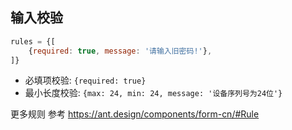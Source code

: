 



## 输入校验

```javascript
rules = {[
    {required: true, message: '请输入旧密码!'},
]}
```



- 必填项校验: `{required: true}`
- 最小长度校验: `{max: 24, min: 24, message: '设备序列号为24位'}`

更多规则 参考 https://ant.design/components/form-cn/#Rule